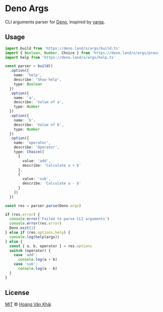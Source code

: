 # Deno Args

CLI arguments parser for [Deno](https://deno.land), inspired by [yargs](https://yargs.js.org).

## Usage

```typescript
import build from 'https://deno.land/x/args/build.ts'
import { Boolean, Number, Choice } from 'https://deno.land/x/args/presets.ts'
import help from 'https://deno.land/x/args/help.ts'

const parser = build()
  .option({
    name: 'help',
    describe: 'Show help',
    type: Boolean
  })
  .option({
    name: 'a',
    describe: 'Value of a',
    type: Number
  })
  .option({
    name: 'b',
    describe: 'Value of b',
    type: Number
  })
  .option({
    name: 'operator',
    describe: 'Operator',
    type: Choice([
      {
        value: 'add',
        describe: 'Calculate a + b'
      },
      {
        value: 'sub',
        describe: 'Calculate a - b'
      }
    ])
  })

const res = parser.parse(Deno.args)

if (res.error) {
  console.error('Failed to parse CLI arguments')
  console.error(res.error)
  Deno.exit(1)
} else if (res.options.help) {
  console.log(help(args))
} else {
  const { a, b, operator } = res.options
  switch (operator) {
    case 'add':
      console.log(a + b)
    case 'sub':
      console.log(a - b)
  }
}
```

## License

[MIT](https://git.io/JvK1f) © [Hoàng Văn Khải](https://github.com/KSXGitHub)

